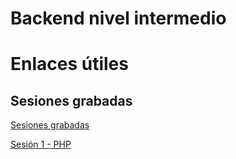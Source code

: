 # Backend nivel intermedio

# Enlaces útiles

## Sesiones grabadas

[Sesiones grabadas](https://www.youtube.com/playlist?list=PLzPtFjpu0orVc86yVtCtq52zt7FNmEElV)

[Sesión 1 - PHP](https://youtu.be/4TNBNUgU-AQ)
